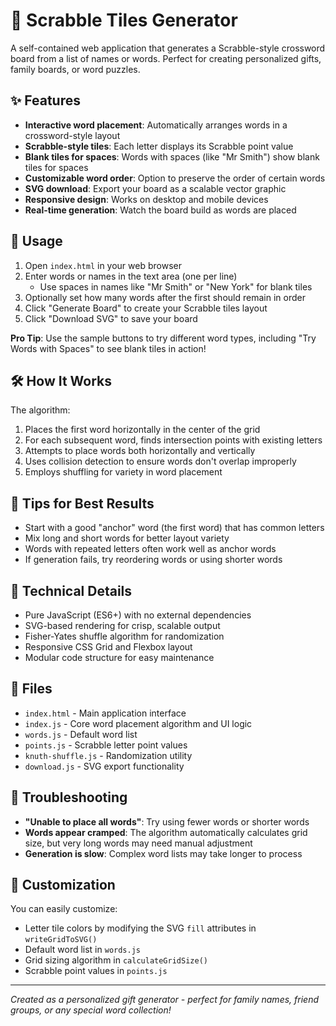 # 🎲 Scrabble Tiles Generator

A self-contained web application that generates a Scrabble-style crossword board from a list of names or words. Perfect for creating personalized gifts, family boards, or word puzzles.

## ✨ Features

- **Interactive word placement**: Automatically arranges words in a crossword-style layout
- **Scrabble-style tiles**: Each letter displays its Scrabble point value
- **Blank tiles for spaces**: Words with spaces (like "Mr Smith") show blank tiles for spaces
- **Customizable word order**: Option to preserve the order of certain words
- **SVG download**: Export your board as a scalable vector graphic
- **Responsive design**: Works on desktop and mobile devices
- **Real-time generation**: Watch the board build as words are placed

## 🚀 Usage

1. Open `index.html` in your web browser
2. Enter words or names in the text area (one per line)
   - Use spaces in names like "Mr Smith" or "New York" for blank tiles
3. Optionally set how many words after the first should remain in order
4. Click "Generate Board" to create your Scrabble tiles layout
5. Click "Download SVG" to save your board

**Pro Tip**: Use the sample buttons to try different word types, including "Try Words with Spaces" to see blank tiles in action!

## 🛠️ How It Works

The algorithm:

1. Places the first word horizontally in the center of the grid
2. For each subsequent word, finds intersection points with existing letters
3. Attempts to place words both horizontally and vertically
4. Uses collision detection to ensure words don't overlap improperly
5. Employs shuffling for variety in word placement

## 🎯 Tips for Best Results

- Start with a good "anchor" word (the first word) that has common letters
- Mix long and short words for better layout variety
- Words with repeated letters often work well as anchor words
- If generation fails, try reordering words or using shorter words

## 🔧 Technical Details

- Pure JavaScript (ES6+) with no external dependencies
- SVG-based rendering for crisp, scalable output
- Fisher-Yates shuffle algorithm for randomization
- Responsive CSS Grid and Flexbox layout
- Modular code structure for easy maintenance

## 📁 Files

- `index.html` - Main application interface
- `index.js` - Core word placement algorithm and UI logic
- `words.js` - Default word list
- `points.js` - Scrabble letter point values
- `knuth-shuffle.js` - Randomization utility
- `download.js` - SVG export functionality

## 🐛 Troubleshooting

- **"Unable to place all words"**: Try using fewer words or shorter words
- **Words appear cramped**: The algorithm automatically calculates grid size, but very long words may need manual adjustment
- **Generation is slow**: Complex word lists may take longer to process

## 🎨 Customization

You can easily customize:

- Letter tile colors by modifying the SVG `fill` attributes in `writeGridToSVG()`
- Default word list in `words.js`
- Grid sizing algorithm in `calculateGridSize()`
- Scrabble point values in `points.js`

---

_Created as a personalized gift generator - perfect for family names, friend groups, or any special word collection!_
